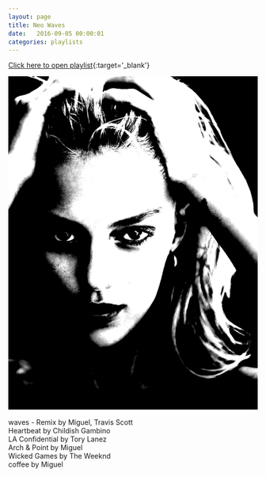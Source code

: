 ```yaml
---
layout: page
title: Neo Waves
date:   2016-09-05 00:00:01
categories: playlists
---
```

[Click here to open playlist](/playlists/neowaves){:target='\_blank'}

[![neowave][2]][1]

  [1]: /playlists/neowaves
  [2]: /images/neowaves.jpg

  waves - Remix by Miguel, Travis Scott  
  Heartbeat by Childish Gambino  
  LA Confidential by Tory Lanez  
  Arch & Point by Miguel  
  Wicked Games by The Weeknd  
  coffee by Miguel  
